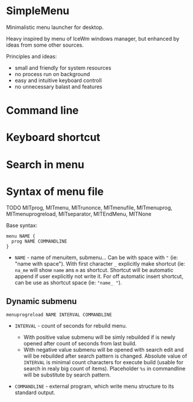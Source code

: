 # SimpleMenu

Minimalistic menu launcher for desktop. 

Heavy inspired by menu of IceWm windows manager, but enhanced by ideas from some other sources.

Principles and ideas:
  - small and friendly for system resources
  - no process run on background
  - easy and intuitive keyboard controll
  - no unnecessary balast and features

# Command line

# Keyboard shortcut

# Search in menu

# Syntax of menu file

TODO MITprog, MITmenu, MITrunonce, MITmenufile, MITmenuprog, MITmenuprogreload, MITseparator, MITEndMenu, MITNone

Base syntax:
```
menu NAME {
  prog NAME COMMANDLINE
}
```

- `NAME` - name of menuitem, submenu... Can be with space with `"` 
  (ie: "name with space"). With first character `_` explicitly make shortcut (ie: `na_me`
  will show `name` ans `m` as shortcut. Shortcut will be automatic append if
  user explicitly not write it. For off automatic insert shortcut, can be use
  as shortcut space (ie: `"name_ "`). 
  
  
## Dynamic submenu

```
menuprogreload NAME INTERVAL COMMANDLINE
```

- `INTERVAL` - count of seconds for rebuild menu. 
  - With positive value submenu will be simly rebuilded if is newly opened
    after count of seconds from last build.
  - With negative value submenu will be opened with search edit and will be
    rebuilded after search pattern is changed. Absolute value of `INTERVAL` is
    minimal count characters for execute build (usable for search in realy big
    count of items). Placeholder `%s` in commandline will be substitute by
    search pattern.
    
- `COMMANDLINE` - external program, which write menu structure to its standard output.
